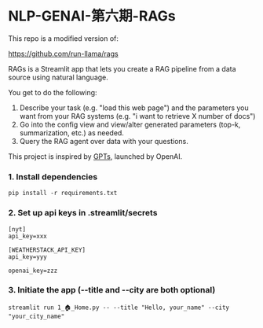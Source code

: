 # NLP-GENAI-第六期-RAGs

This repo is a modified version of:

https://github.com/run-llama/rags

RAGs is a Streamlit app that lets you create a RAG pipeline from a data source using natural language.

You get to do the following:
1. Describe your task (e.g. "load this web page") and the parameters you want from your RAG systems (e.g. "i want to retrieve X number of docs")
2. Go into the config view and view/alter generated parameters (top-k, summarization, etc.) as needed.
3. Query the RAG agent over data with your questions.

This project is inspired by [GPTs](https://openai.com/blog/introducing-gpts), launched by OpenAI.

### 1. Install dependencies
```commandline
pip install -r requirements.txt
```
### 2. Set up api keys in .streamlit/secrets
```commandline
[nyt]
api_key=xxx

[WEATHERSTACK_API_KEY]
api_key=yyy

openai_key=zzz
```

### 3. Initiate the app (--title and --city are both optional)
```commandline 
streamlit run 1_🏠_Home.py -- --title "Hello, your_name" --city "your_city_name"

```

